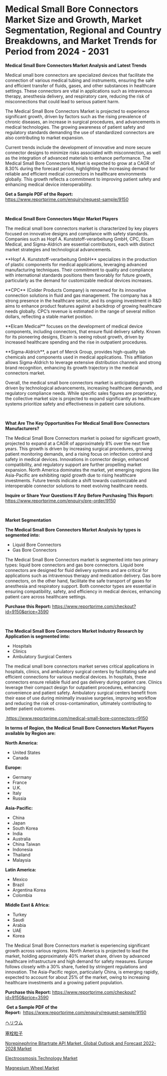 <p><h1>Medical Small Bore Connectors Market Size and Growth, Market Segmentation, Regional and Country Breakdowns, and Market Trends for Period from 2024 -  2031</h1></p><p><strong>Medical Small Bore Connectors Market Analysis and Latest Trends</strong></p>
<p><p>Medical small bore connectors are specialized devices that facilitate the connection of various medical tubing and instruments, ensuring the safe and efficient transfer of fluids, gases, and other substances in healthcare settings. These connectors are vital in applications such as intravenous therapy, anesthesia delivery, and respiratory care, reducing the risk of misconnections that could lead to serious patient harm.</p><p>The Medical Small Bore Connectors Market is projected to experience significant growth, driven by factors such as the rising prevalence of chronic diseases, an increase in surgical procedures, and advancements in medical technologies. The growing awareness of patient safety and regulatory standards demanding the use of standardized connectors are also contributing to market expansion.</p><p>Current trends include the development of innovative and more secure connector designs to minimize risks associated with misconnection, as well as the integration of advanced materials to enhance performance. The Medical Small Bore Connectors Market is expected to grow at a CAGR of 8.30% during the forecast period, highlighting the increasing demand for reliable and efficient medical connectors in healthcare environments globally. This growth reflects a commitment to improving patient safety and enhancing medical device interoperability.</p></p>
<p><strong>Get a Sample PDF of the Report:&nbsp;</strong> <a href="https://www.reportprime.com/enquiry/request-sample/9150">https://www.reportprime.com/enquiry/request-sample/9150</a></p>
<p>&nbsp;</p>
<p><strong>Medical Small Bore Connectors Major Market Players</strong></p>
<p><p>The medical small bore connectors market is characterized by key players focused on innovative designs and compliance with safety standards. Companies such as Hopf A. Kunststoff-verarbeitung GmbH, CPC, Elcam Medical, and Sigma-Aldrich are essential contributors, each with distinct market strategies and technological advancements.</p><p>**Hopf A. Kunststoff-verarbeitung GmbH** specializes in the production of plastic components for medical applications, leveraging advanced manufacturing techniques. Their commitment to quality and compliance with international standards positions them favorably for future growth, particularly as the demand for customizable medical devices increases.</p><p>**CPC** (Colder Products Company) is renowned for its innovative connection solutions in fluid and gas management. The company has a strong presence in the healthcare sector, and its ongoing investment in R&D aims to enhance product features against a backdrop of growing healthcare needs globally. CPC’s revenue is estimated in the range of several million dollars, reflecting a stable market position.</p><p>**Elcam Medical** focuses on the development of medical device components, including connectors, that ensure fluid delivery safety. Known for its pioneering designs, Elcam is seeing robust growth, driven by increased healthcare spending and the rise in outpatient procedures.</p><p>**Sigma-Aldrich**, a part of Merck Group, provides high-quality lab chemicals and components used in medical applications. This affiliation allows Sigma-Aldrich to leverage extensive distribution channels and strong brand recognition, enhancing its growth trajectory in the medical connectors market.</p><p>Overall, the medical small bore connectors market is anticipating growth driven by technological advancements, increasing healthcare demands, and regulatory compliance needs. While specific sales figures are proprietary, the collective market size is projected to expand significantly as healthcare systems prioritize safety and effectiveness in patient care solutions.</p></p>
<p>&nbsp;</p>
<p><strong>What Are The Key Opportunities For Medical Small Bore Connectors Manufacturers?</strong></p>
<p><p>The Medical Small Bore Connectors market is poised for significant growth, projected to expand at a CAGR of approximately 8% over the next five years. This growth is driven by increasing surgical procedures, growing patient monitoring demands, and a rising focus on infection control and safety in medical devices. Innovations in connector design, enhanced compatibility, and regulatory support are further propelling market expansion. North America dominates the market, yet emerging regions like Asia-Pacific are exhibiting rapid growth due to rising healthcare investments. Future trends indicate a shift towards customizable and interoperable connector solutions to meet evolving healthcare needs.</p></p>
<p><strong>Inquire or Share Your Questions If Any Before Purchasing This Report:</strong> <a href="https://www.reportprime.com/enquiry/pre-order/9150">https://www.reportprime.com/enquiry/pre-order/9150</a></p>
<p>&nbsp;</p>
<p><strong>Market Segmentation</strong></p>
<p><strong>The Medical Small Bore Connectors Market Analysis by types is segmented into:</strong></p>
<p><ul><li>Liquid Bore Connectors</li><li>Gas Bore Connectors</li></ul></p>
<p><p>The Medical Small Bore Connectors market is segmented into two primary types: liquid bore connectors and gas bore connectors. Liquid bore connectors are designed for fluid delivery systems and are critical for applications such as intravenous therapy and medication delivery. Gas bore connectors, on the other hand, facilitate the safe transport of gases for anesthesia and respiratory support. Both connector types are essential in ensuring compatibility, safety, and efficiency in medical devices, enhancing patient care across healthcare settings.</p></p>
<p><strong>Purchase this Report:&nbsp;</strong><a href="https://www.reportprime.com/checkout?id=9150&price=3590">https://www.reportprime.com/checkout?id=9150&price=3590</a></p>
<p>&nbsp;</p>
<p><strong>The Medical Small Bore Connectors Market Industry Research by Application is segmented into:</strong></p>
<p><ul><li>Hospitals</li><li>Clinics</li><li>Ambulatory Surgical Centers</li></ul></p>
<p><p>The medical small bore connectors market serves critical applications in hospitals, clinics, and ambulatory surgical centers by facilitating safe and efficient connections for various medical devices. In hospitals, these connectors ensure reliable fluid and gas delivery during patient care. Clinics leverage their compact design for outpatient procedures, enhancing convenience and patient safety. Ambulatory surgical centers benefit from their ease of use during minimally invasive surgeries, improving workflow and reducing the risk of cross-contamination, ultimately contributing to better patient outcomes.</p></p>
<p><a href="https://www.reportprime.com/medical-small-bore-connectors-r9150">&nbsp;https://www.reportprime.com/medical-small-bore-connectors-r9150</a></p>
<p><strong>In terms of Region, the Medical Small Bore Connectors Market Players available by Region are:</strong></p>
<p>
    <p> <strong> North America: </strong>
        <ul>
            <li>United States</li>
            <li>Canada</li>
        </ul>
        </p> 
    <p> <strong> Europe: </strong>
        <ul>
            <li>Germany</li>
            <li>France</li>
            <li>U.K.</li>
            <li>Italy</li>
            <li>Russia</li>
        </ul>
        </p> 
    <p> <strong> Asia-Pacific: </strong>
        <ul>
            <li>China</li>
            <li>Japan</li>
            <li>South Korea</li>
            <li>India</li>
            <li>Australia</li>
            <li>China Taiwan</li>
            <li>Indonesia</li>
            <li>Thailand</li>
            <li>Malaysia</li>
        </ul>
        </p> 
    <p> <strong> Latin America: </strong>
        <ul>
            <li>Mexico</li>
            <li>Brazil</li>
            <li>Argentina Korea</li>
            <li>Colombia</li>
        </ul>
        </p> 
    <p> <strong> Middle East & Africa: </strong>
        <ul>
            <li>Turkey</li>
            <li>Saudi</li>
            <li>Arabia</li>
            <li>UAE</li>
            <li>Korea</li>
        </ul>
    </p>
    </p>
<p><p>The Medical Small Bore Connectors market is experiencing significant growth across various regions. North America is projected to lead the market, holding approximately 40% market share, driven by advanced healthcare infrastructure and high demand for safety measures. Europe follows closely with a 30% share, fueled by stringent regulations and innovation. The Asia-Pacific region, particularly China, is emerging rapidly, expected to account for about 25% of the market, owing to increasing healthcare investments and a growing patient population.</p></p>
<p><strong>Purchase this Report: </strong><a href="https://www.reportprime.com/checkout?id=9150&price=3590">https://www.reportprime.com/checkout?id=9150&price=3590</a></p>
<p>&nbsp;<strong>Get a Sample PDF of the Report:&nbsp;&nbsp;</strong><a href="https://www.reportprime.com/enquiry/request-sample/9150">https://www.reportprime.com/enquiry/request-sample/9150</a></p>
<p><strong></strong></p>
<p><p><a href="https://medium.com/@coleensxrkkn/helium-market-%E3%81%AF-%E3%82%B3%E3%82%B9%E3%83%88%E7%AE%A1%E7%90%86%E3%81%A8%E5%8A%B9%E7%8E%87%E5%90%91%E4%B8%8A%E3%82%92%E5%84%AA%E5%85%88%E3%81%97%E3%81%BE%E3%81%99-%E3%81%95%E3%82%89%E3%81%AB-%E5%A0%B1%E5%91%8A%E6%9B%B8%E3%81%AF%E5%B8%82%E5%A0%B4%E3%81%AE%E9%9C%80%E8%A6%81%E9%9D%A2%E3%81%A8%E4%BE%9B%E7%B5%A6%E9%9D%A2%E3%81%AE%E4%B8%A1%E6%96%B9%E3%82%92%E3%82%AB%E3%83%90%E3%83%BC%E3%81%97%E3%81%A6%E3%81%84%E3%81%BE%E3%81%99-helium-%E5%B8%82%E5%A0%B4%E3%81%AF-2024-%E3%81%8B%E3%82%89-14-4-67f5c9fb214c">ヘリウム</a></p><p><a href="https://medium.com/@coleensxrkkn/embolization-particle-market-%E3%81%AF-%E3%82%B3%E3%82%B9%E3%83%88%E7%AE%A1%E7%90%86%E3%81%A8%E5%8A%B9%E7%8E%87%E5%90%91%E4%B8%8A%E3%82%92%E5%84%AA%E5%85%88%E3%81%97%E3%81%BE%E3%81%99-%E3%81%95%E3%82%89%E3%81%AB-%E5%A0%B1%E5%91%8A%E6%9B%B8%E3%81%AF%E5%B8%82%E5%A0%B4%E3%81%AE%E9%9C%80%E8%A6%81%E9%9D%A2%E3%81%A8%E4%BE%9B%E7%B5%A6%E9%9D%A2%E3%81%AE%E4%B8%A1%E6%96%B9%E3%82%92%E3%82%AB%E3%83%90%E3%83%BC%E3%81%97%E3%81%A6%E3%81%84%E3%81%BE%E3%81%99-embolization-f78cb87cb471">塞栓粒子</a></p><p><a href="https://medium.com/@mdalsohelmia44/norepinephrine-bitartrate-api-market-global-outlook-and-forecast-2022-2028-market-revolution-be2aa5a6c4a4">Norepinephrine Bitartrate API Market, Global Outlook and Forecast 2022-2028 Market</a></p><p><a href="https://issuu.com/reportprime-2/docs/electroosmosis-technology-market-si_a12f4f726ff5fb">Electroosmosis Technology Market</a></p><p><a href="https://www.linkedin.com/pulse/magnesium-wheel-market-outlook-complete-industry-analysis-ifr4c?trackingId=46i37XxoSdKRasLfLXNUrw%3D%3D">Magnesium Wheel Market</a></p></p>